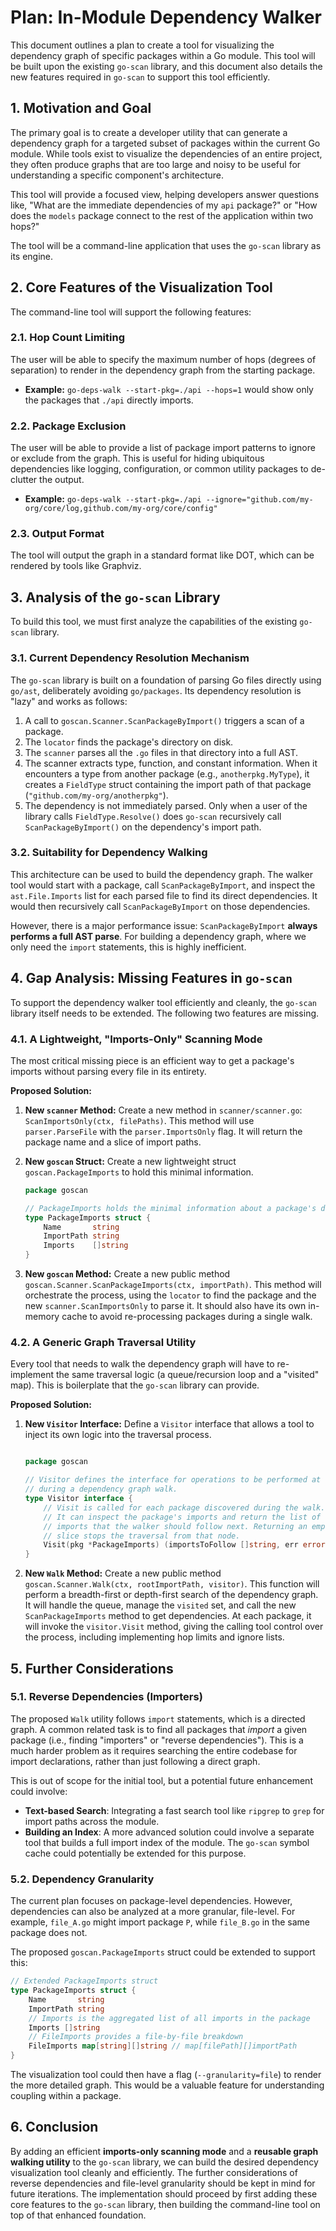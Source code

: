 # Plan: In-Module Dependency Walker

This document outlines a plan to create a tool for visualizing the dependency graph of specific packages within a Go module. This tool will be built upon the existing `go-scan` library, and this document also details the new features required in `go-scan` to support this tool efficiently.

## 1. Motivation and Goal

The primary goal is to create a developer utility that can generate a dependency graph for a targeted subset of packages within the current Go module. While tools exist to visualize the dependencies of an entire project, they often produce graphs that are too large and noisy to be useful for understanding a specific component's architecture.

This tool will provide a focused view, helping developers answer questions like, "What are the immediate dependencies of my `api` package?" or "How does the `models` package connect to the rest of the application within two hops?"

The tool will be a command-line application that uses the `go-scan` library as its engine.

## 2. Core Features of the Visualization Tool

The command-line tool will support the following features:

### 2.1. Hop Count Limiting

The user will be able to specify the maximum number of hops (degrees of separation) to render in the dependency graph from the starting package.

-   **Example:** `go-deps-walk --start-pkg=./api --hops=1` would show only the packages that `./api` directly imports.

### 2.2. Package Exclusion

The user will be able to provide a list of package import patterns to ignore or exclude from the graph. This is useful for hiding ubiquitous dependencies like logging, configuration, or common utility packages to de-clutter the output.

-   **Example:** `go-deps-walk --start-pkg=./api --ignore="github.com/my-org/core/log,github.com/my-org/core/config"`

### 2.3. Output Format

The tool will output the graph in a standard format like DOT, which can be rendered by tools like Graphviz.

## 3. Analysis of the `go-scan` Library

To build this tool, we must first analyze the capabilities of the existing `go-scan` library.

### 3.1. Current Dependency Resolution Mechanism

The `go-scan` library is built on a foundation of parsing Go files directly using `go/ast`, deliberately avoiding `go/packages`. Its dependency resolution is "lazy" and works as follows:

1.  A call to `goscan.Scanner.ScanPackageByImport()` triggers a scan of a package.
2.  The `locator` finds the package's directory on disk.
3.  The `scanner` parses all the `.go` files in that directory into a full AST.
4.  The scanner extracts type, function, and constant information. When it encounters a type from another package (e.g., `anotherpkg.MyType`), it creates a `FieldType` struct containing the import path of that package (`"github.com/my-org/anotherpkg"`).
5.  The dependency is not immediately parsed. Only when a user of the library calls `FieldType.Resolve()` does `go-scan` recursively call `ScanPackageByImport()` on the dependency's import path.

### 3.2. Suitability for Dependency Walking

This architecture can be used to build the dependency graph. The walker tool would start with a package, call `ScanPackageByImport`, and inspect the `ast.File.Imports` list for each parsed file to find its direct dependencies. It would then recursively call `ScanPackageByImport` on those dependencies.

However, there is a major performance issue: `ScanPackageByImport` **always performs a full AST parse**. For building a dependency graph, where we only need the `import` statements, this is highly inefficient.

## 4. Gap Analysis: Missing Features in `go-scan`

To support the dependency walker tool efficiently and cleanly, the `go-scan` library itself needs to be extended. The following two features are missing.

### 4.1. A Lightweight, "Imports-Only" Scanning Mode

The most critical missing piece is an efficient way to get a package's imports without parsing every file in its entirety.

**Proposed Solution:**

1.  **New `scanner` Method:** Create a new method in `scanner/scanner.go`: `ScanImportsOnly(ctx, filePaths)`. This method will use `parser.ParseFile` with the `parser.ImportsOnly` flag. It will return the package name and a slice of import paths.

2.  **New `goscan` Struct:** Create a new lightweight struct `goscan.PackageImports` to hold this minimal information.
    ```go
    package goscan

    // PackageImports holds the minimal information about a package's direct imports.
    type PackageImports struct {
        Name       string
        ImportPath string
        Imports    []string
    }
    ```

3.  **New `goscan` Method:** Create a new public method `goscan.Scanner.ScanPackageImports(ctx, importPath)`. This method will orchestrate the process, using the `locator` to find the package and the new `scanner.ScanImportsOnly` to parse it. It should also have its own in-memory cache to avoid re-processing packages during a single walk.

### 4.2. A Generic Graph Traversal Utility

Every tool that needs to walk the dependency graph will have to re-implement the same traversal logic (a queue/recursion loop and a "visited" map). This is boilerplate that the `go-scan` library can provide.

**Proposed Solution:**

1.  **New `Visitor` Interface:** Define a `Visitor` interface that allows a tool to inject its own logic into the traversal process.
    ```go

    package goscan

    // Visitor defines the interface for operations to be performed at each node
    // during a dependency graph walk.
    type Visitor interface {
        // Visit is called for each package discovered during the walk.
        // It can inspect the package's imports and return the list of
        // imports that the walker should follow next. Returning an empty
        // slice stops the traversal from that node.
        Visit(pkg *PackageImports) (importsToFollow []string, err error)
    }
    ```

2.  **New `Walk` Method:** Create a new public method `goscan.Scanner.Walk(ctx, rootImportPath, visitor)`. This function will perform a breadth-first or depth-first search of the dependency graph. It will handle the queue, manage the `visited` set, and call the new `ScanPackageImports` method to get dependencies. At each package, it will invoke the `visitor.Visit` method, giving the calling tool control over the process, including implementing hop limits and ignore lists.

## 5. Further Considerations

### 5.1. Reverse Dependencies (Importers)

The proposed `Walk` utility follows `import` statements, which is a directed graph. A common related task is to find all packages that *import* a given package (i.e., finding "importers" or "reverse dependencies"). This is a much harder problem as it requires searching the entire codebase for import declarations, rather than just following a direct graph.

This is out of scope for the initial tool, but a potential future enhancement could involve:
- **Text-based Search**: Integrating a fast search tool like `ripgrep` to `grep` for import paths across the module.
- **Building an Index**: A more advanced solution could involve a separate tool that builds a full import index of the module. The `go-scan` symbol cache could potentially be extended for this purpose.

### 5.2. Dependency Granularity

The current plan focuses on package-level dependencies. However, dependencies can also be analyzed at a more granular, file-level. For example, `file_A.go` might import package `P`, while `file_B.go` in the same package does not.

The proposed `goscan.PackageImports` struct could be extended to support this:

```go
// Extended PackageImports struct
type PackageImports struct {
    Name       string
    ImportPath string
    // Imports is the aggregated list of all imports in the package
    Imports []string
    // FileImports provides a file-by-file breakdown
    FileImports map[string][]string // map[filePath][]importPath
}
```
The visualization tool could then have a flag (`--granularity=file`) to render the more detailed graph. This would be a valuable feature for understanding coupling within a package.

## 6. Conclusion

By adding an efficient **imports-only scanning mode** and a **reusable graph walking utility** to the `go-scan` library, we can build the desired dependency visualization tool cleanly and efficiently. The further considerations of reverse dependencies and file-level granularity should be kept in mind for future iterations. The implementation should proceed by first adding these core features to the `go-scan` library, then building the command-line tool on top of that enhanced foundation.
